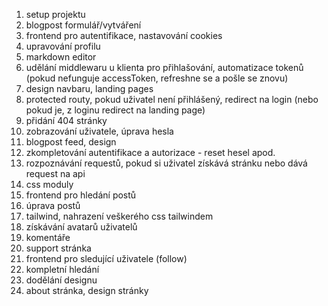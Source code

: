 1. setup projektu
2. blogpost formulář/vytváření
3. frontend pro autentifikace, nastavování cookies
4. upravování profilu
5. markdown editor
6. udělání middlewaru u klienta pro přihlašování, automatizace tokenů (pokud nefunguje accessToken, refreshne se a pošle se znovu)
7. design navbaru, landing pages
8. protected routy, pokud uživatel není přihlášený, redirect na login (nebo pokud je, z loginu redirect na landing page)
9. přidání 404 stránky
10. zobrazování uživatele, úprava hesla
11. blogpost feed, design
12. zkompletování autentifikace a autorizace - reset hesel apod.
13. rozpoznávání requestů, pokud si uživatel získává stránku nebo dává request na api
14. css moduly
15. frontend pro hledání postů
16. úprava postů
17. tailwind, nahrazení veškerého css tailwindem
18. získávání avatarů uživatelů
19. komentáře
20. support stránka
21. frontend pro sledující uživatele (follow)
22. kompletní hledání
23. dodělání designu
24. about stránka, design stránky